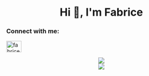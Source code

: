 <h1 align="center">Hi 👋, I'm Fabrice</h1>
<h3 align="left">Connect with me:</h3>
<p align="left">
<a href="https://linkedin.com/in/fabrice-fouron" target="blank"><img align="center" src="https://raw.githubusercontent.com/rahuldkjain/github-profile-readme-generator/master/src/images/icons/Social/linked-in-alt.svg" alt="fabrice-fouron" height="30" width="40" /></a>
</p>



<div align="center">
  <img src="https://github-readme-stats.vercel.app/api?username=fabrice-fouron&show_icons=true&theme=dark&include_all_commits=true&rank_icon=github">
  <br />
  <img src="https://github-readme-stats.vercel.app/api/top-langs/?username=fabrice-fouron&size_weight=0.5&count_weight=0.5&layout=pie&theme=dark">
</div>
